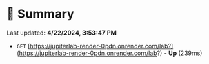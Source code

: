 # 📖 Summary
Last updated: **4/22/2024, 3:53:47 PM**

- `GET` [https://jupiterlab-render-0pdn.onrender.com/lab?](https://jupiterlab-render-0pdn.onrender.com/lab?) - **Up** (239ms)
